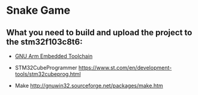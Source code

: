 # Snake Game

## What you need to build and upload the project to the stm32f103c8t6:

* [GNU Arm Embedded Toolchain][gnu arm]
    
* STM32CubeProgrammer
https://www.st.com/en/development-tools/stm32cubeprog.html
    
* Make
http://gnuwin32.sourceforge.net/packages/make.htm
    
    
[gnu arm]: https://developer.arm.com/tools-and-software/open-source-software/developer-tools/gnu-toolchain/gnu-rm/downloads
